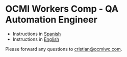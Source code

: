 # OCMI Workers Comp - QA Automation Engineer

- Instructions in [Spanish](README-ES.md)
- Instructions in [English](README.md)

Please forward any questions to [cristian@ocmiwc.com](mailto:cristian@ocmiwc.com).
